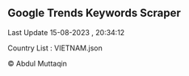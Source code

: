

## Google Trends Keywords Scraper 
 
Last Update 15-08-2023 , 20:34:12

Country List :
VIETNAM.json



© Abdul Muttaqin 
